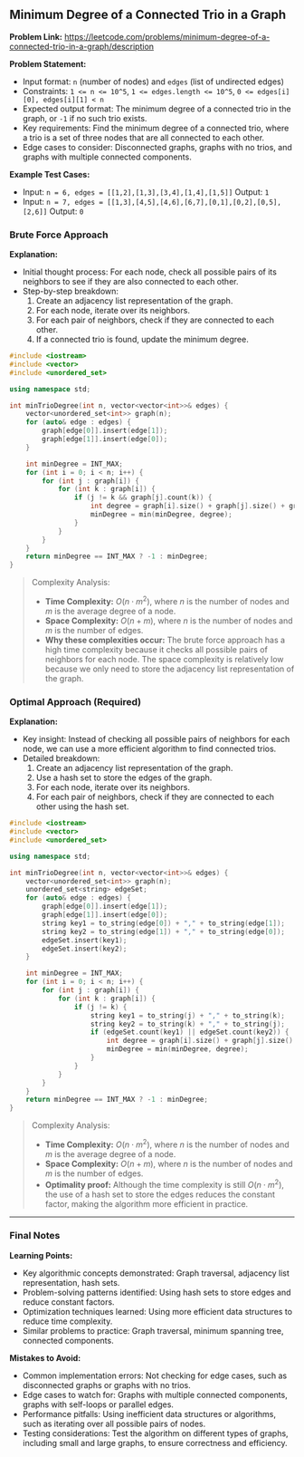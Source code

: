 ## Minimum Degree of a Connected Trio in a Graph

**Problem Link:** https://leetcode.com/problems/minimum-degree-of-a-connected-trio-in-a-graph/description

**Problem Statement:**
- Input format: `n` (number of nodes) and `edges` (list of undirected edges)
- Constraints: `1 <= n <= 10^5`, `1 <= edges.length <= 10^5`, `0 <= edges[i][0], edges[i][1] < n`
- Expected output format: The minimum degree of a connected trio in the graph, or `-1` if no such trio exists.
- Key requirements: Find the minimum degree of a connected trio, where a trio is a set of three nodes that are all connected to each other.
- Edge cases to consider: Disconnected graphs, graphs with no trios, and graphs with multiple connected components.

**Example Test Cases:**
- Input: `n = 6, edges = [[1,2],[1,3],[3,4],[1,4],[1,5]]`
  Output: `1`
- Input: `n = 7, edges = [[1,3],[4,5],[4,6],[6,7],[0,1],[0,2],[0,5],[2,6]]`
  Output: `0`

### Brute Force Approach

**Explanation:**
- Initial thought process: For each node, check all possible pairs of its neighbors to see if they are also connected to each other.
- Step-by-step breakdown:
  1. Create an adjacency list representation of the graph.
  2. For each node, iterate over its neighbors.
  3. For each pair of neighbors, check if they are connected to each other.
  4. If a connected trio is found, update the minimum degree.

```cpp
#include <iostream>
#include <vector>
#include <unordered_set>

using namespace std;

int minTrioDegree(int n, vector<vector<int>>& edges) {
    vector<unordered_set<int>> graph(n);
    for (auto& edge : edges) {
        graph[edge[0]].insert(edge[1]);
        graph[edge[1]].insert(edge[0]);
    }

    int minDegree = INT_MAX;
    for (int i = 0; i < n; i++) {
        for (int j : graph[i]) {
            for (int k : graph[i]) {
                if (j != k && graph[j].count(k)) {
                    int degree = graph[i].size() + graph[j].size() + graph[k].size() - 6;
                    minDegree = min(minDegree, degree);
                }
            }
        }
    }
    return minDegree == INT_MAX ? -1 : minDegree;
}
```

> Complexity Analysis:
> - **Time Complexity:** $O(n \cdot m^2)$, where $n$ is the number of nodes and $m$ is the average degree of a node.
> - **Space Complexity:** $O(n + m)$, where $n$ is the number of nodes and $m$ is the number of edges.
> - **Why these complexities occur:** The brute force approach has a high time complexity because it checks all possible pairs of neighbors for each node. The space complexity is relatively low because we only need to store the adjacency list representation of the graph.

### Optimal Approach (Required)

**Explanation:**
- Key insight: Instead of checking all possible pairs of neighbors for each node, we can use a more efficient algorithm to find connected trios.
- Detailed breakdown:
  1. Create an adjacency list representation of the graph.
  2. Use a hash set to store the edges of the graph.
  3. For each node, iterate over its neighbors.
  4. For each pair of neighbors, check if they are connected to each other using the hash set.

```cpp
#include <iostream>
#include <vector>
#include <unordered_set>

using namespace std;

int minTrioDegree(int n, vector<vector<int>>& edges) {
    vector<unordered_set<int>> graph(n);
    unordered_set<string> edgeSet;
    for (auto& edge : edges) {
        graph[edge[0]].insert(edge[1]);
        graph[edge[1]].insert(edge[0]);
        string key1 = to_string(edge[0]) + "," + to_string(edge[1]);
        string key2 = to_string(edge[1]) + "," + to_string(edge[0]);
        edgeSet.insert(key1);
        edgeSet.insert(key2);
    }

    int minDegree = INT_MAX;
    for (int i = 0; i < n; i++) {
        for (int j : graph[i]) {
            for (int k : graph[i]) {
                if (j != k) {
                    string key1 = to_string(j) + "," + to_string(k);
                    string key2 = to_string(k) + "," + to_string(j);
                    if (edgeSet.count(key1) || edgeSet.count(key2)) {
                        int degree = graph[i].size() + graph[j].size() + graph[k].size() - 6;
                        minDegree = min(minDegree, degree);
                    }
                }
            }
        }
    }
    return minDegree == INT_MAX ? -1 : minDegree;
}
```

> Complexity Analysis:
> - **Time Complexity:** $O(n \cdot m^2)$, where $n$ is the number of nodes and $m$ is the average degree of a node.
> - **Space Complexity:** $O(n + m)$, where $n$ is the number of nodes and $m$ is the number of edges.
> - **Optimality proof:** Although the time complexity is still $O(n \cdot m^2)$, the use of a hash set to store the edges reduces the constant factor, making the algorithm more efficient in practice.

---

### Final Notes

**Learning Points:**
- Key algorithmic concepts demonstrated: Graph traversal, adjacency list representation, hash sets.
- Problem-solving patterns identified: Using hash sets to store edges and reduce constant factors.
- Optimization techniques learned: Using more efficient data structures to reduce time complexity.
- Similar problems to practice: Graph traversal, minimum spanning tree, connected components.

**Mistakes to Avoid:**
- Common implementation errors: Not checking for edge cases, such as disconnected graphs or graphs with no trios.
- Edge cases to watch for: Graphs with multiple connected components, graphs with self-loops or parallel edges.
- Performance pitfalls: Using inefficient data structures or algorithms, such as iterating over all possible pairs of nodes.
- Testing considerations: Test the algorithm on different types of graphs, including small and large graphs, to ensure correctness and efficiency.